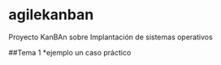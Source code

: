 # agilekanban
Proyecto KanBAn sobre Implantación de sistemas operativos

##Tema 1
*ejemplo
un caso práctico
